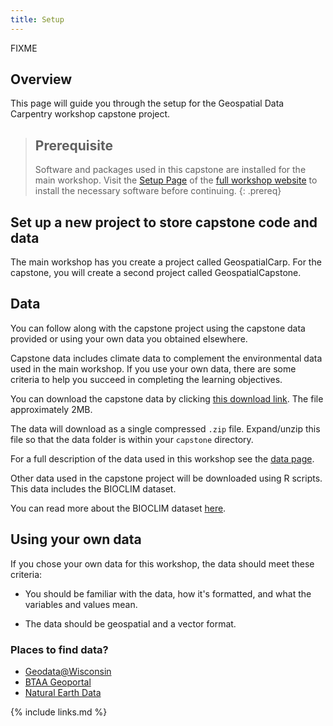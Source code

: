 ```yaml
---
title: Setup
---
```

FIXME

## Overview

This page will guide you through the setup for the Geospatial Data Carpentry workshop capstone
project.

> ## Prerequisite
>
> Software and packages used in this capstone are installed for the main workshop.
> Visit the [Setup Page](https://uw-madison-datascience.github.io/geospatial-workshop/setup.html) of
> the [full workshop website]() to install the necessary software before continuing.
{: .prereq}

## Set up a new project to store capstone code and data

The main workshop has you create a project called GeospatialCarp.
For the capstone, you will create a second project called GeospatialCapstone.

## Data

You can follow along with the capstone project using the capstone data provided or
using your own data you obtained elsewhere.

Capstone data includes climate data to complement the environmental data used in the main workshop.
If you use your own data, there are some criteria to
help you succeed in completing the learning objectives.

You can download the capstone data by clicking [this download link]().
The file approximately 2MB.

The data will download as a single compressed `.zip` file.
Expand/unzip this file so that the data folder is within your `capstone` directory.

For a full description of the data used in this workshop see the [data page]().

Other data used in the capstone project will be downloaded using R scripts.
This data includes the BIOCLIM dataset.

You can read more about the BIOCLIM dataset
[here](https://rdrr.io/cran/dismo/man/bioclim.html). 

## Using your own data

If you chose your own data for this workshop, the data should meet these criteria:

* You should be familiar with the data, how it's formatted, and what the variables and values mean.

* The data should be geospatial and a vector format.

### Places to find data?

* [Geodata@Wisconsin](https://geodata.wisc.edu/)
* [BTAA Geoportal](https://geo.btaa.org/)
* [Natural Earth Data](https://www.naturalearthdata.com/)

{% include links.md %}
